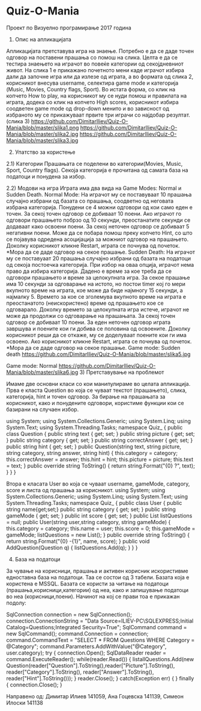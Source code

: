 # Quiz-O-Mania
Проект по Визуелно програмирање 2017 година

1) Опис на апликацијата

Апликацијата претставува игра на знаење. Потребно е да се даде точен одговор на поставени прашања со помош на слика. Целта е да се тестира знаењето на играчот во повеќе категории од секојдневниот живот. На слика 1 е прикажано почетното мени каде играчот избира дали да започне игра или да излезе од играта, а во формата од слика 2, корисникот внесува username, селектира game mode и категорија (Music, Movies, Country flags, Sport). Во истата форма, со клик на копчето How to play, на корисникот му се нуди помош и правилата на играта, додека со клик на копчето High scores, корисникот избира соодветен game mode од drop-down менито и во зависност од избраното му се прикажуваат првите три играчи со најдобар резултат. (слика 3)
https://github.com/DimitarIliev/Quiz-O-Mania/blob/master/slika1.png
https://github.com/DimitarIliev/Quiz-O-Mania/blob/master/slika2.jpg
https://github.com/DimitarIliev/Quiz-O-Mania/blob/master/slika3.jpg


2) Упатство за користење

2.1) Категории
Прашањата се поделени во категории(Movies, Music, Sport, Country flags). Секоја категорија е прочитана од самата база на податоци и понудена за избор.

2.2) Модови на игра
Играта има два вида на Game Modes: Normal и Sudden Death.
 Normal Mode: На играчот му се поставуваат 10 прашања случајно избрани од базата со прашања, соодветно од неговата избрана категорија. Понудени се 4 можни одговори од кои само еден е точен. За секој точен одговор се добиваат 10 поени. Ако играчот го одговори прашањето побрзо од 10 секунди, преостанатите секунди се додаваат како освоени поени. За секој неточен одговор се добиваат 5 негативни поени. Може да се побара помош преку копчето Hint, со што се појавува одредена асоцијација за можниот одговор на прашањето. Доколку корисникот кликне Restart, играта се почнува од почеток.
*Мора да се даде одговор на секое прашање.
Sudden Death: На играчот му се поставуаат 20 прашања случајно избрани од базата на податоци од секоја постоечка категорија. При избор на оваа опција, играчот нема право да избира категорија. Дадено е време за кое треба да се одговори прашањето и време за целокупната игра. За секое прашање има 10 секунди за одговарање на истото, но постои timer кој го мери вкупното време на играта, кое може да биде најмногу 15 секунди, а најмалку 5. Времето за кое се зголемува вкупното време на играта е преостанатото (неискористено) време од прашањето кое се одговарало. Доколку времето за целокупната игра истече, играчот не може да продолжи со одговарање на прашањата. За секој точен одговор се добиваат 10 поени. За еден неточен одговор играта завршува и поените кои ги добива се половина од освоените. Доколку корисникот реши да се откаже, му се доделуваат поените кои ги има освоено.
Ако корисникот кликне Restart, играта се почнува од почеток.
*Мора да се даде одговор на секое прашање.
Game mode: Sudden death
https://github.com/DimitarIliev/Quiz-O-Mania/blob/master/slika5.jpg

Game mode: Normal
https://github.com/DimitarIliev/Quiz-O-Mania/blob/master/slika6.jpg
3) Претставување на проблемот

Имаме две основни класи со кои манипулираме во целата апликација.
Прва е класта Question во која се чуваат текстот (прашањето), слика, категорија, hint и точен одговор. За бирање на прашањата за корисникот, како и понудените одговори, користиме функции кои се базирани на случаен избор.

using System;
using System.Collections.Generic;
using System.Linq;
using System.Text;
using System.Threading.Tasks;
namespace Quiz_
{
  public class Question
  {
    public string text { get; set; }
    public string picture { get; set; }
    public string category { get; set; }
    public string correctAnswer { get; set; }
    public string hint { get; set; }
    public Question(string text, string picture, string category, string answer, string hint)
    {
    this.category = category;
    this.correctAnswer = answer;
    this.hint = hint;
    this.picture = picture;
    this.text = text;
    }
    public override string ToString()
    {
    return string.Format("{0} ?", text);
    }
  }
}

Втора е класата User во која се чуваат username, gameMode, category, score и листа од прашања за корисникот.
using System;
using System.Collections.Generic;
using System.Linq;
using System.Text;
using System.Threading.Tasks;
namespace Quiz_
{
  public class User
  {
    public string name{get;set;}
    public string category { get; set; }
    public string gameMode { get; set; }
    public int score { get; set; }
    public List<Question> listQuestions = null;
    public User(string user,string category, string gameMode)
    {
      this.category = category;
      this.name = user;
      this.score = 0;
      this.gameMode = gameMode;
      listQuestions = new List<Question>();
     }
    public override string ToString()
    { 
      return string.Format("{0} -{1}", name, score);
    }
    public void AddQuestion(Question q)
    {
      listQuestions.Add(q);
    } 
  }
}

4) База на податоци

За чување на корисници, прашања и активен корисник искористивме едноставна база на податоци. Таа се состои од 3 табели. Базата која е користена е MSSQL. Базата се користи за читање на податоци (прашања,корисници,категории) од неа, како и запишување податоци во неа (корисници,поени). Начинот на кој се прави тоа е прикажан подолу:

SqlConnection connection = new SqlConnection();
connection.ConnectionString = "Data Source=ILIEV-PC\\SQLEXPRESS;Initial Catalog=Questions;Integrated Security=True";
SqlCommand command = new SqlCommand();
command.Connection = connection;
command.CommandText = "SELECT * FROM Questions WHERE Category = @Category";
command.Parameters.AddWithValue("@Category", user.category);
try
{
  connection.Open();
  SqlDataReader reader = command.ExecuteReader();
  while(reader.Read())
{
  listallQuestions.Add(new Question(reader["Question"].ToString(),reader["Picture"].ToString(), reader["Category"].ToString(),  reader["Answer"].ToString(), reader["Hint"].ToString()));
}
reader.Close();
}
catch(Exception err)
{
}
finally
{
connection.Close();
}

Направено од: Димитар Илиев 141059, Ана Гоцевска 141139, Симеон Илоски 141138
